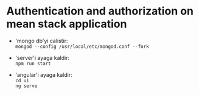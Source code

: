 # Authentication and authorization on mean stack application

- 'mongo db'yi calistir: <br>
  `mongod --config /usr/local/etc/mongod.conf --fork`

- 'server'i ayaga kaldir: <br>
  `npm run start`
  
- 'angular'i ayaga kaldir: <br>
  `cd ui` <br>
  `ng serve`